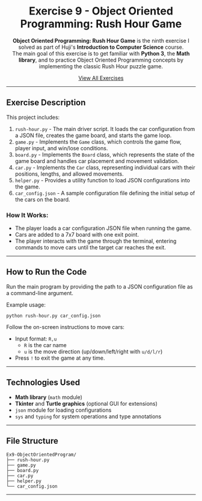 <div align="center">

# Exercise 9 - Object Oriented Programming: Rush Hour Game

**Object Oriented Programming: Rush Hour Game** is the ninth exercise I solved as part of Huji's **Introduction to Computer Science** course.  
The main goal of this exercise is to get familiar with **Python 3**, the **Math library**, and to practice Object Oriented Programming concepts by implementing the classic Rush Hour puzzle game.

[View All Exercises](https://github.com/AfekAharoni/Intro2CS)

</div>

---

## Exercise Description

This project includes:
1. `rush-hour.py` - The main driver script. It loads the car configuration from a JSON file, creates the game board, and starts the game loop.
2. `game.py` - Implements the `Game` class, which controls the game flow, player input, and win/lose conditions.
3. `board.py` - Implements the `Board` class, which represents the state of the game board and handles car placement and movement validation.
4. `car.py` - Implements the `Car` class, representing individual cars with their positions, lengths, and allowed movements.
5. `helper.py` - Provides a utility function to load JSON configurations into the game.
6. `car_config.json` - A sample configuration file defining the initial setup of the cars on the board.

### How It Works:
- The player loads a car configuration JSON file when running the game.
- Cars are added to a 7x7 board with one exit point.
- The player interacts with the game through the terminal, entering commands to move cars until the target car reaches the exit.

---

## How to Run the Code

Run the main program by providing the path to a JSON configuration file as a command-line argument.

Example usage:
```
python rush-hour.py car_config.json
```

Follow the on-screen instructions to move cars:
- Input format: `R,u`  
  - `R` is the car name  
  - `u` is the move direction (up/down/left/right with `u/d/l/r`)  
- Press `!` to exit the game at any time.

---

## Technologies Used
- **Math library** (`math` module)
- **Tkinter** and **Turtle graphics** (optional GUI for extensions)
- `json` module for loading configurations
- `sys` and `typing` for system operations and type annotations

---

## File Structure

```
Ex9-ObjectOrientedProgram/
├── rush-hour.py
├── game.py
├── board.py
├── car.py
├── helper.py
└── car_config.json
```

---
